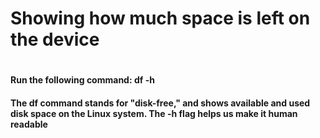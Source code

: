 <h1>Showing how much space is left on the device<h1>

<h4>Run the following command: df -h<h4>

The df command stands for "disk-free," and shows available and used disk space on the Linux system.   The -h flag helps us make it human readable